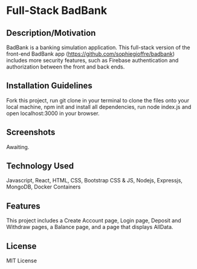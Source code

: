 # Full-Stack BadBank

## Description/Motivation
BadBank is a banking simulation application. This full-stack version of the front-end BadBank app (https://github.com/sophiegioffre/badbank) includes more security features, such as Firebase authentication and authorization between the front and back ends.
## Installation Guidelines
Fork this project, run git clone in your terminal to clone the files onto your local machine, npm init and install all dependencies, run node index.js and open localhost:3000 in your browser.
## Screenshots
Awaiting.
## Technology Used
Javascript, React, HTML, CSS, Bootstrap CSS & JS, Nodejs, Expressjs, MongoDB, Docker Containers
## Features
This project includes a Create Account page, Login page, Deposit and Withdraw pages, a Balance page, and a page that displays AllData.
## License
MIT License
